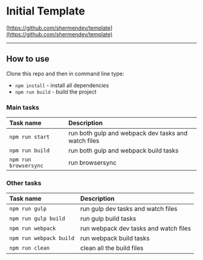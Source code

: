 # Initial Template

[https://github.com/shermendev/template](https://github.com/shermendev/template)

---

## How to use

Clone this repo and then in command line type:

* `npm install` - install all dependencies
* `npm run build` - build the project

### Main tasks

Task name             | Description
:-|:-
`npm run start`       | run both gulp and webpack dev tasks and watch files
`npm run build`       | run both gulp and webpack build tasks
`npm run browsersync` | run browsersync

### Other tasks

Task name               | Description
:-|:-
`npm run gulp`          | run gulp dev tasks and watch files
`npm run gulp build`    | run gulp build tasks
`npm run webpack`       | run webpack dev tasks and watch files
`npm run webpack build` | run webpack build tasks
`npm run clean`         | clean all the build files
